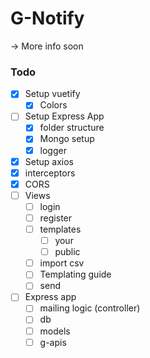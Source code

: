 # G-Notify

-> More info soon

### Todo
- [x]  Setup vuetify
    - [x]  Colors
- [ ]  Setup Express App
    - [x]  folder structure
    - [x]  Mongo setup
    - [x]  logger
- [x]  Setup axios
  - [x]  interceptors
  - [x]  CORS
- [ ]  Views
    - [ ]  login
    - [ ]  register
    - [ ]  templates
        - [ ]  your
        - [ ]  public
    - [ ]  import csv
    - [ ]  Templating guide
    - [ ]  send
- [ ]  Express app
    - [ ]  mailing logic (controller)
    - [ ]  db
    - [ ]  models
    - [ ]  g-apis
